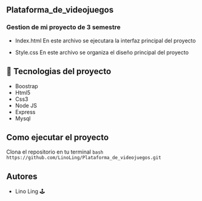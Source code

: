 ﻿ ## Plataforma_de_videojuegos
 ### Gestion de mi proyecto de 3 semestre

- Index.html
 En este archivo se ejecutara la interfaz principal del proyecto

- Style.css
 En este archivo se organiza el diseño principal del proyecto

 ## 🚀 Tecnologias del proyecto
- Boostrap
- Html5
- Css3
- Node JS
- Express
- Mysql

## Como ejecutar el proyecto
 Clona el repositorio en tu terminal
``` bash https://github.com/LinoLing/Plataforma_de_videojuegos.git ```

## Autores

- Lino Ling 🕹️

